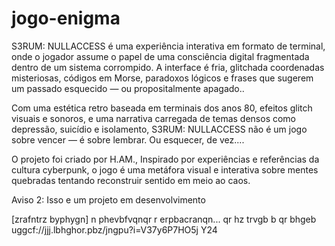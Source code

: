 # jogo-enigma

S3RUM: NULLACCESS é uma experiência interativa em formato de terminal, onde o jogador assume o papel de uma consciência digital fragmentada dentro de um sistema corrompido. A interface é fria, glitchada coordenadas misteriosas, códigos em Morse, paradoxos lógicos e frases que sugerem um passado esquecido — ou propositalmente apagado..

Com uma estética retro baseada em terminais dos anos 80, efeitos glitch visuais e sonoros, e uma narrativa carregada de temas densos como depressão, suicídio e isolamento, S3RUM: NULLACCESS não é um jogo sobre vencer — é sobre lembrar. Ou esquecer, de vez....

O projeto foi criado por H.AM., Inspirado por experiências e referências da cultura cyberpunk, o jogo é uma metáfora visual e interativa sobre mentes quebradas tentando reconstruir sentido em meio ao caos.


Aviso 2: Isso e um projeto em desenvolvimento 



[zrafntrz byphygn] 
n phevbfvqnqr r erpbacranqn... qr hz trvgb b qr bhgeb
uggcf://jjj.lbhghor.pbz/jngpu?i=V37y6P7HO5j
Y24
